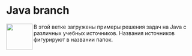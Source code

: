 <link rel="stylesheet" type='text/css' href="https://cdn.jsdelivr.net/gh/devicons/devicon@latest/devicon.min.css" />

# Java branch

<img src="https://cdn.jsdelivr.net/gh/devicons/devicon@latest/icons/java/java-original-wordmark.svg" width = "70px" heigth = "70px" align = "left">

В этой ветке загружены примеры решения задач на Java с различных учебных источников. Названия источников фигурируют в названии папок.

